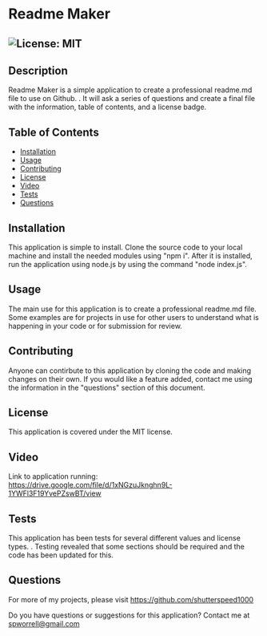 # Readme Maker
## ![License: MIT](https://img.shields.io/badge/License-MIT-brightgreen.svg)

## Description

Readme Maker is a simple application to create a professional readme.md file to use on Github. . It will ask a series of questions and create a final file with the information, table of contents, and a license badge.


## Table of Contents

- [Installation](#installation)
- [Usage](#usage)
- [Contributing](#contributing)
- [License](#license)
- [Video](#video)
- [Tests](#tests)
- [Questions](#questions)

## Installation

This application is simple to install.  Clone the source code to your local machine and install the needed modules using "npm i". After it is installed, run the application using node.js by using the command "node index.js".

## Usage

The main use for this application is to create a professional readme.md file.  Some examples are for projects in use for other users to understand what is happening in your code or for submission for review.

## Contributing

Anyone can contirbute to this application by cloning the code and making changes on their own.  If you would like a feature added, contact me using the information in the "questions" section of this document.

## License

This application is covered under the MIT license.

## Video

Link to application running: https://drive.google.com/file/d/1xNGzuJknghn9L-1YWFl3F19YvePZswBT/view

## Tests

This application has been tests for several different values and license types. . Testing revealed that some sections should be required and the code has been updated for this.

## Questions

For more of my projects, please visit https://github.com/shutterspeed1000

Do you have questions or suggestions for this application?
Contact me at spworrell@gmail.com

